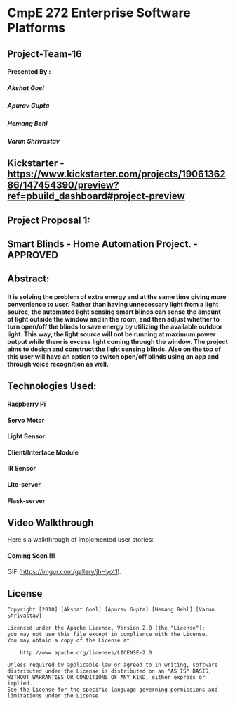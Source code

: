 # CmpE 272 Enterprise Software Platforms

## Project-Team-16

#### Presented By :
##### Akshat Goel
##### Apurav Gupta
##### Hemang Behl
##### Varun Shrivastav

## Kickstarter - https://www.kickstarter.com/projects/1906136286/147454390/preview?ref=pbuild_dashboard#project-preview


## Project Proposal 1:

**Smart Blinds - Home Automation Project. - APPROVED**
------------------------------------------------------------------------------------------------------------
## Abstract: 

#### It is solving the problem of extra energy and at the same time giving more convenience to user. Rather than having unnecessary light from a light source, the automated light sensing smart blinds can sense the amount of light outside the window and in the room, and then adjust whether to turn open/off the blinds to save energy by utilizing the available outdoor light. This way, the light source will not be running at maximum power output while there is excess light coming through the window. The project aims to design and construct the light sensing blinds. Also on the top of this user will have an option to switch open/off blinds using an app and through voice recognition as well.

## Technologies Used:

#### Raspberry Pi
#### Servo Motor
#### Light Sensor
#### Client/Interface Module
#### IR Sensor
#### Lite-server
#### Flask-server



## Video Walkthrough

Here's a walkthrough of implemented user stories:

#### Coming Soon !!!


GIF (https://imgur.com/gallery/jhHyot1).

## License

    Copyright [2018] [Akshat Goel] [Apurav Gupta] [Hemang Behl] [Varun Shrivastav]

    Licensed under the Apache License, Version 2.0 (the "License");
    you may not use this file except in compliance with the License.
    You may obtain a copy of the License at

        http://www.apache.org/licenses/LICENSE-2.0

    Unless required by applicable law or agreed to in writing, software
    distributed under the License is distributed on an "AS IS" BASIS,
    WITHOUT WARRANTIES OR CONDITIONS OF ANY KIND, either express or implied.
    See the License for the specific language governing permissions and
    limitations under the License.
